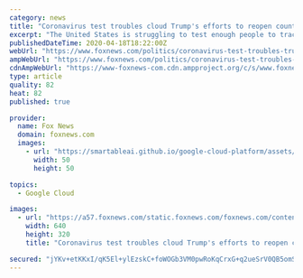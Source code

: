 ```yaml
---
category: news
title: "Coronavirus test troubles cloud Trump's efforts to reopen country"
excerpt: "The United States is struggling to test enough people to track and control the spread of the novel coronavirus, a crucial first step to reopening parts of the economy, which President Donald Trump is pushing to do by May 1."
publishedDateTime: 2020-04-18T18:22:00Z
webUrl: "https://www.foxnews.com/politics/coronavirus-test-troubles-trump-reopen-country-phase-1"
ampWebUrl: "https://www.foxnews.com/politics/coronavirus-test-troubles-trump-reopen-country-phase-1.amp"
cdnAmpWebUrl: "https://www-foxnews-com.cdn.ampproject.org/c/s/www.foxnews.com/politics/coronavirus-test-troubles-trump-reopen-country-phase-1.amp"
type: article
quality: 82
heat: 82
published: true

provider:
  name: Fox News
  domain: foxnews.com
  images:
    - url: "https://smartableai.github.io/google-cloud-platform/assets/images/organizations/foxnews.com-50x50.jpg"
      width: 50
      height: 50

topics:
  - Google Cloud

images:
  - url: "https://a57.foxnews.com/static.foxnews.com/foxnews.com/content/uploads/2020/04/640/320/AP20108812937625.jpg?ve=1&tl=1"
    width: 640
    height: 320
    title: "Coronavirus test troubles cloud Trump's efforts to reopen country"

secured: "jYKv+etKKxI/qK5El+ylEzskC+foWOGb3VM0pwRoKqCrxG+q2ueSrV0QB5omS4USL5Yup1cVlATIgUsYlMc9hGYl5yvGRMD18agy0YCM4dGq6guGwXtRVYsyH7mVKMpFoPFGuwOS6eLzN2tjpZfSFP4uCYdgky20wWs/+YV13ehvkwyKwn+iJcNJDVftrGRzdXKzHVMWZPif3wtdzQ+BcPNhJMUdSLMENkQdJKZnfFab4n2C6xaGC8+mDVX94oM2THc1XOVALO8APNtAGQ8hb7mPgIHRwFLGZXLUAclIc0jLTyYuPFR9HYotGZGVTx7vWUFGA30WmmhrN++c2MlnB/pJQalzOCRZgIKdVlQTboAihCfaI3BIatJI8ffYY+F5ZP3BtWreTznhcN3XetIjR/62NmhyC570JFTnIfNJBOLVzozQGf9DTfsp4wHB3pgrwLXGQHRhCEBxYZWBb3V8mrS5o5BcNdJRbmJsBDOCV2o=;OE+PKCSsG0Dlv6aH2A3dlA=="
---
```


